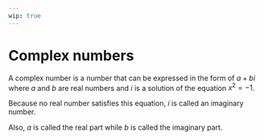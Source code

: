 ```yaml
---
wip: true
---
```


# Complex numbers

A complex number is a number that can be expressed in the form of $a+bi$ where $a$ and $b$ are real numbers and $i$ is a solution of the equation $x^2=-1$.

Because no real number satisfies this equation, $i$ is called an imaginary number.

Also, $a$ is called the real part while $b$ is called the imaginary part.
